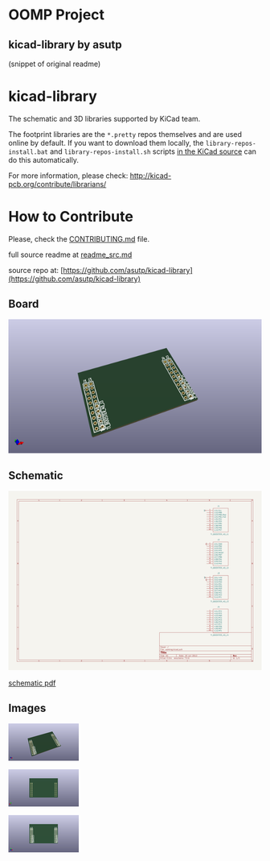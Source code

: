 # OOMP Project  
## kicad-library  by asutp  
  
(snippet of original readme)  
  
kicad-library  
=============  
  
The schematic and 3D libraries supported by KiCad team.  
  
The footprint libraries are the `*.pretty` repos themselves and are used online by default. If you want to download them locally, the `library-repos-install.bat` and `library-repos-install.sh` scripts [in the KiCad source](http://bazaar.launchpad.net/~kicad-product-committers/kicad/product/files/head:/scripts/) can do this automatically.  
  
  
For more information, please check: http://kicad-pcb.org/contribute/librarians/  
  
  
How to Contribute  
=================  
  
Please, check the [CONTRIBUTING.md](CONTRIBUTING.md) file.  
  
  full source readme at [readme_src.md](readme_src.md)  
  
source repo at: [https://github.com/asutp/kicad-library](https://github.com/asutp/kicad-library)  
## Board  
  
[![working_3d.png](working_3d_600.png)](working_3d.png)  
## Schematic  
  
[![working_schematic.png](working_schematic_600.png)](working_schematic.png)  
  
[schematic pdf](working_schematic.pdf)  
## Images  
  
[![working_3d.png](working_3d_140.png)](working_3d.png)  
  
[![working_3d_back.png](working_3d_back_140.png)](working_3d_back.png)  
  
[![working_3d_front.png](working_3d_front_140.png)](working_3d_front.png)  
